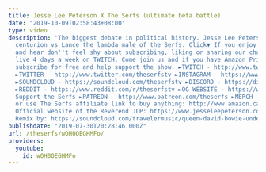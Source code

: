 ```yaml
---
title: Jesse Lee Peterson X The Serfs (ultimate beta battle)
date: "2019-10-09T02:58:43+08:00"
type: video
description: 'The biggest debate in political history. Jesse Lee Peterson the alpha
  centurion vs Lance the lambda male of the Serfs. Click▼ If you enjoy what you see
  and hear don''t feel shy about subscribing, liking or sharing our channel. We broadcast
  live 4 days a week on TWITCH. Come join us and if you have Amazon Prime you can
  subscribe for free and help support the show. ►TWITCH - http://www.twitch.tv/theserfstv
  ►TWITTER - http://www.twitter.com/theserfstv ►INSTAGRAM - https://www.instagram.com/theserfstv
  ►SOUNDCLOUD - https://soundcloud.com/theserfstv ►DISCORD - https://discord.gg/BztHb9M
  ►REDDIT - https://www.reddit.com/r/theserfstv ►OG WEBSITE - https://www.weareserfs.com
  Support the Serfs ►PATREON - http://www.patreon.com/theserfs ►MERCH - https://teespring.com/stores/the-serf...
  or use The Serfs affiliate link to buy anything: http://www.amazon.ca/?tag=marxcapital-20
  Official website of the Reverend JLP: https://www.jesseleepeterson.com/ Under Pressure
  Remix by: https://soundcloud.com/travelermusic/queen-david-bowie-under-pressure-traveler-remix'
publishdate: "2019-07-30T20:28:46.000Z"
url: /theserfs/wOH0OEGHMFo/
providers:
  youtube:
    id: wOH0OEGHMFo
---
```

